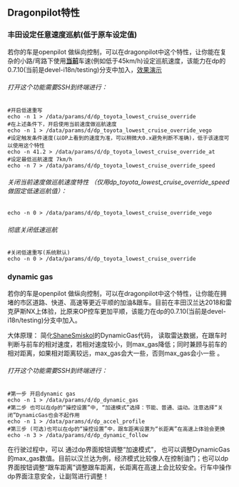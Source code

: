 ## Dragonpilot特性


### 丰田设定任意速度巡航(低于原车设定值)

若你的车是openpilot 做纵向控制，可以在dragonpilot中这个特性，让你能在复杂的小路/弯路下使用<u>**当前**</u>车速(例如低于45km/h)设定巡航速度，该能力在dp的0.7.10(当前是devel-i18n/testing)分支中加入，[效果演示](https://www.bilibili.com/video/BV1P54y1674i)

###### 打开这个功能需要SSH到终端进行：

```shell
#开启低速重写
echo -n 1 > /data/params/d/dp_toyota_lowest_cruise_override
#在上述条件下，开启使用当前速度做巡航速度
echo -n 1 > /data/params/d/dp_toyota_lowest_cruise_override_vego
#设定触发条件速度(以OP上看到的速度为准，可以稍微大0.x避免判断不准确)，低于该速度可以使用这个特性
echo -n 41.2 > /data/params/d/dp_toyota_lowest_cruise_override_at
#设定最低巡航速度 7km/h
echo -n 7 > /data/params/d/dp_toyota_lowest_cruise_override_speed
```

######  关闭当前速度做巡航速度特性 （仅用dp_toyota_lowest_cruise_override_speed做固定低速巡航值）：

```shell
echo -n 0 > /data/params/d/dp_toyota_lowest_cruise_override_vego
```

###### 彻底关闭低速巡航

```shell
#关闭低速重写(系统默认)
echo -n 0 > /data/params/d/dp_toyota_lowest_cruise_override
```


### dynamic gas

若你的车是openpilot 做纵向控制，可以在dragonpilot中这个特性，让你能在拥堵的市区道路、快道、高速等更近平顺的加油&跟车。目前在丰田汉兰达2018和雷克萨斯NX上体验，比原来OP控车更加平顺，该能力在dp的0.7.10(当前是devel-i18n/testing)分支中加入。 

 大体原理：
简化[ShaneSmiskol](https://github.com/ShaneSmiskol/openpilot)的DynamicGas代码， 读取雷达数据，在跟车时判断与前车的相对速度，若相对速度较小，则max_gas降低；同时兼顾与前车的相对距离，如果相对距离较远，max_gas会大一些，否则max_gas会小一些 。

###### 打开这个功能需要SSH到终端进行：

```shell
#第一步 开启dynamic gas
echo -n 1 > /data/params/d/dp_dynamic_gas
#第二步 也可以在dp的“操控设置”中, “加速模式”选择：节能、普通、运动。注意选择“关闭”DynamicGas也会不起作用
echo -n 1 > /data/params/d/dp_accel_profile
#第三步 (可选)也可以在dp的“操控设置”中，跟车距离设置为“长距离”在高速上体验会更换
echo -n 3 > /data/params/d/dp_dynamic_follow
```

在行驶过程中，可以 通过dp界面按钮调整“加速模式”， 也可以调整DynamicGas的max_gas数值。目前以汉兰达为例，经济模式比较像人在控制油门；也可以dp界面按钮调整“跟车距离”调整跟车距离，长距离在高速上会比较安全。行车中操作dp界面注意安全，让副驾进行调整！